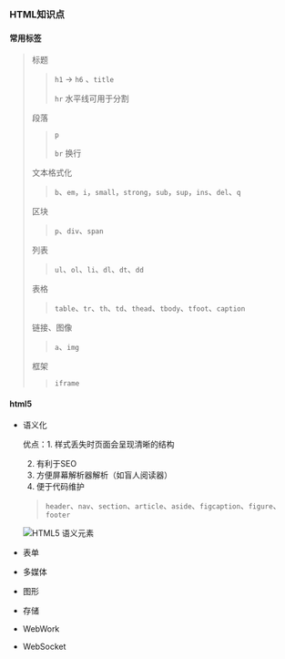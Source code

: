 ### HTML知识点

#### 常用标签

> 标题
>
> > `h1` -> `h6` 、`title`
> >
> > `hr` 水平线可用于分割
>
> 段落
>
> > `p`
> >
> > `br` 换行
>
> 文本格式化
>
> > `b`、`em`，`i`，`small`，`strong`，`sub`，`sup`，`ins`、`del`、`q`
>
> 区块
>
> > `p`、`div`、`span`
>
> 列表
>
> > `ul`、`ol`、`li`、`dl`、`dt`、`dd`
>
> 表格
>
> > `table`、`tr`、`th`、`td`、`thead`、`tbody`、`tfoot`、`caption`
>
> 链接、图像
>
> > `a`、`img`
>
> 框架
>
> > `iframe`

#### html5

* 语义化

  优点：1. 样式丢失时页面会呈现清晰的结构

  2. 有利于SEO
  3. 方便屏幕解析器解析（如盲人阅读器）
  4. 便于代码维护

  > `header`、`nav`、`section`、`article`、`aside`、`figcaption`、`figure`、`footer`

  ![HTML5 语义元素](https://www.runoob.com/wp-content/uploads/2013/07/html5-layout.jpg)

* 表单

  

* 多媒体

* 图形

* 存储

* WebWork

* WebSocket

